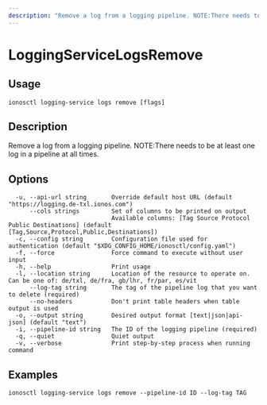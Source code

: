 ```yaml
---
description: "Remove a log from a logging pipeline. NOTE:There needs to be at least one log in a pipeline at all times."
---
```


# LoggingServiceLogsRemove

## Usage

```text
ionosctl logging-service logs remove [flags]
```

## Description

Remove a log from a logging pipeline. NOTE:There needs to be at least one log in a pipeline at all times.

## Options

```text
  -u, --api-url string       Override default host URL (default "https://logging.de-txl.ionos.com")
      --cols strings         Set of columns to be printed on output 
                             Available columns: [Tag Source Protocol Public Destinations] (default [Tag,Source,Protocol,Public,Destinations])
  -c, --config string        Configuration file used for authentication (default "$XDG_CONFIG_HOME/ionosctl/config.yaml")
  -f, --force                Force command to execute without user input
  -h, --help                 Print usage
  -l, --location string      Location of the resource to operate on. Can be one of: de/txl, de/fra, gb/lhr, fr/par, es/vit
      --log-tag string       The tag of the pipeline log that you want to delete (required)
      --no-headers           Don't print table headers when table output is used
  -o, --output string        Desired output format [text|json|api-json] (default "text")
  -i, --pipeline-id string   The ID of the logging pipeline (required)
  -q, --quiet                Quiet output
  -v, --verbose              Print step-by-step process when running command
```

## Examples

```text
ionosctl logging-service logs remove --pipeline-id ID --log-tag TAG
```

